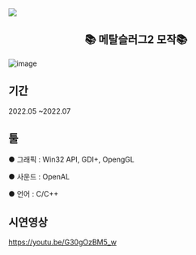 <img src="https://img.shields.io/badge/OpenGL-%23000000.svg?style=for-the-badge&logo=OpenGL&logoColor=white"/> 
<h2 align="center"><b>📚 메탈슬러그2 모작📚</b></h2>

![image](https://user-images.githubusercontent.com/67354549/191329885-93892d64-2da4-4f4b-843b-91ff13563adc.png)

## 기간
2022.05 ~2022.07

## 툴

 ● 그래픽 : Win32 API, GDI+, OpengGL

 ● 사운드 : OpenAL

 ● 언어 : C/C++ 

## 시연영상
<a href="주소(url)"> https://youtu.be/G30gOzBM5_w </a>

